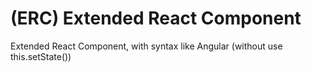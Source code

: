 # (ERC) Extended React Component
Extended React Component, with syntax like Angular (without use this.setState())
